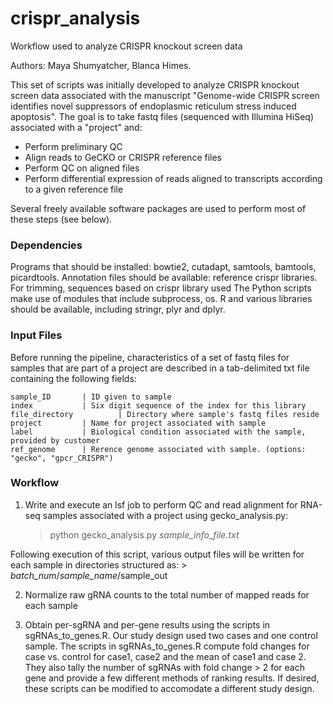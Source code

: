 # crispr_analysis

Workflow used to analyze CRISPR knockout screen data

Authors: Maya Shumyatcher, Blanca Himes.

This set of scripts was initially developed to analyze CRISPR knockout screen data associated with the manuscript "Genome-wide CRISPR screen identifies novel suppressors of endoplasmic reticulum stress induced apoptosis". The goal is to take fastq files (sequenced with Illumina HiSeq) associated with a "project" and:

* Perform preliminary QC
* Align reads to GeCKO or CRISPR reference files
* Perform QC on aligned files
* Perform differential expression of reads aligned to transcripts according to a given reference file

Several freely available software packages are used to perform most of these steps (see below). 

### Dependencies

Programs that should be installed: bowtie2, cutadapt, samtools, bamtools, picardtools.
Annotation files should be available: reference crispr libraries. 
For trimming, sequences based on crispr library used
The Python scripts make use of modules that include subprocess, os.
R and various libraries should be available, including stringr, plyr and dplyr.

### Input Files

Before running the pipeline, characteristics of a set of fastq files for samples that are part of a project are described in a tab-delimited txt file containing the following fields:

```
sample_ID		| ID given to sample 
index			| Six digit sequence of the index for this library
file_directory 	        | Directory where sample's fastq files reside
project			| Name for project associated with sample
label			| Biological condition associated with the sample, provided by customer
ref_genome		| Rerence genome associated with sample. (options: "gecko", "gpcr_CRISPR")
 ```

### Workflow

1) Write and execute an lsf job to perform QC and read alignment for RNA-seq samples associated with a project using gecko_analysis.py:

    > python gecko_analysis.py <i>sample_info_file.txt</i>

 Following execution of this script, various output files will be written for each sample in directories structured as:
    > <i>batch_num</i>/<i>sample_name</i>/sample_out <br>

2) Normalize raw gRNA counts to the total number of mapped reads for each sample 

3) Obtain per-sgRNA and per-gene results using the scripts in sgRNAs_to_genes.R. Our study design used two cases and one control sample. The scripts in sgRNAs_to_genes.R compute fold changes for case vs. control for case1, case2 and the mean of case1 and case 2. They also tally the number of sgRNAs with fold change > 2 for each gene and provide a few different methods of ranking results. If desired, these scripts can be modified to accomodate a different study design.
